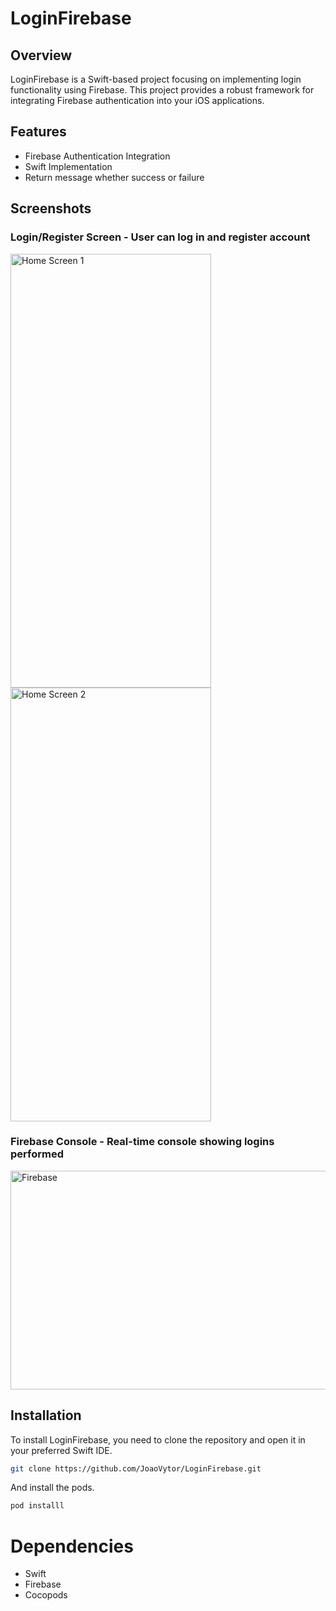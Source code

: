 # LoginFirebase

## Overview
LoginFirebase is a Swift-based project focusing on implementing login functionality using Firebase. This project provides a robust framework for integrating Firebase authentication into your iOS applications.

## Features
- Firebase Authentication Integration
- Swift Implementation
- Return message whether success or failure

## Screenshots

### Login/Register Screen - User can log in and register account

<img src="https://github.com/JoaoVytor/LoginFirebase/assets/57421236/0dc8a44f-1ce6-4a7b-8c1a-13d6bebcabca" width="321" height="694" alt="Home Screen 1">

<img src="https://github.com/JoaoVytor/LoginFirebase/assets/57421236/51200bf2-d157-4176-a992-85ab925ec887" width="321" height="694" alt="Home Screen 2">

### Firebase Console - Real-time console showing logins performed

<img src="https://github.com/JoaoVytor/LoginFirebase/assets/57421236/290d520c-f4a3-4a59-a1b9-f781c5fe07cd" width="2100" height="350" alt="Firebase">

## Installation
To install LoginFirebase, you need to clone the repository and open it in your preferred Swift IDE.

```bash
git clone https://github.com/JoaoVytor/LoginFirebase.git
```

And install the pods.
```bash
pod installl
```

# Dependencies
- Swift
- Firebase
- Cocopods
